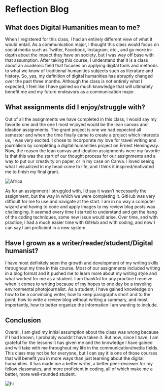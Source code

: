 # Reflection Blog

## What does Digital Humanities mean to me?
When I registered for this class, I had an entirely different view of what it would entail. As a communication major, I thought this class would focus on social media such as Twitter, Facebook, Instagram, etc., and go more in-depth about the impact they have on society, but I was way off base with that assumption. After taking this course, I understand that it is a class about an academic field that focuses on applying digital tools and methods to what we know of traditional humanities subjects such as literature and history. So, yes, my definition of digital humanities has abruptly changed over the past three months. Although the class is not entirely what I expected, I feel like I have gained so much knowledge that will ultimately benefit me and my future endeavors as a communication major.

## What assignments did I enjoy/struggle with? 
Out of all the assignments we have completed in this class, I would say my favorite one and the one I most enjoyed would be the lean canvas and ideation assignments. The grant project is one we had expected all semester and when the time finally came to create a project which interests us, I was very excited. I chose to incorporate my love for travel writing and journalism by completing a digital humanities project on Ernest Hemingway. Now, the reason the lean canvas and ideation assignments were my favorite is that this was the start of our thought process for our assignments and a way to put our creativity on paper, or in my case on Canva. I loved seeing what I visualized in my head come to life, and I think it inspired/motivated me to finish my final grant. 


![Africa](https://kf-engl350.github.io/KF-engl350/Images/CanvaMap.png)


As for an assignment I struggled with, I’d say it wasn’t necessarily the assignment, but the way in which we were completing it. GitHub was very difficult for me to use and navigate at the start. I am in no way a computer wizard and having to code and apply images to my review blog posts was challenging. It seemed every time I started to understand and get the hang of the coding techniques, some new issue would arise. Over time, and with practice, I had a much easier time with GitHub and with coding, and now I can say I am proficient in a new system.

## Have I grown as a writer/reader/student/Digital humanist?
I have most definitely seen the growth and development of my writing skills throughout my time in this course. Most of our assignments included writing in a blog format and it pushed me to learn more about my writing style and what worked for me as a student. I am thankful for any practice I receive when it comes to writing because of my hopes to one day be a traveling environmental photojournalist. As a student, I have gained knowledge on how to be a convincing writer, how to keep paragraphs short and to the point, how to write a review blog without writing a summary, and most importantly, how to better organize the information I am wanting to include.

## Conclusion
Overall, I am glad my initial assumption about the class was wrong because if I had known, I probably wouldn’t have taken it. But now, since I have, I am grateful for the lessons it has given me and the knowledge I have gained and will take with me throughout my life in the communication/media fields. This class may not be for everyone, but I can say it is one of those courses that will benefit you in more ways than just learning about the digital humanities. It has made me a better writer, a better peer-reviewer for my fellow classmates, and more proficient in coding, all of which make me a better, more well-rounded student. 

![hi](https://kf-engl350.github.io/KF-engl350/Images/Review.png)
